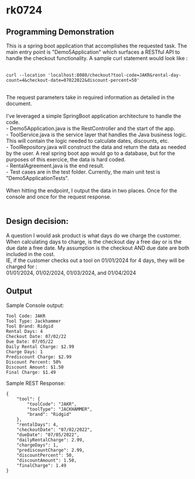 # rk0724

## Programming Demonstration

This is a spring boot application that accomplishes the requested task. The 
main entry point is "Demo5Application" which surfaces a RESTful API to handle 
the checkout functionality. A sample curl statement would look like : <BR>
<BR>
```
curl --location 'localhost:8080/checkout?tool-code=JAKR&rental-day-count=4&checkout-date=07022022&discount-percent=50'
```
<BR>
The request parameters take in required information as detailed in the document.<BR>
<BR>
I've leveraged a simple SpringBoot application architecture to handle the code. <BR>
- Demo5Application.java is the RestController and the start of the app.<BR>
- ToolService.java is the service layer that handles the Java business logic. This will contain the logic needed to calculate dates, discounts, etc.<BR>
- ToolRepository.java will construct the data and return the data as needed by the user. A real spring boot app would go to a database, but for the purposes of this exercice, the data is hard coded.<BR>
- RentalAgreement.java is the end result. <BR>
- Test cases are in the test folder. Currently, the main unit test is "Demo5ApplicationTests".
<BR><BR>
When hitting the endpoint, I output the data in two places. Once for the console and once for the request response.<BR>
<BR>

## Design decision:

A question I would ask product is what days do we charge the customer. When calculating days to charge,
is the checkout day a free day or is the due date a free date.
My assumption is the checkout AND due date are both included in the cost. <BR>
IE, if the customer checks out a tool on 01/01/2024 for 4 days, they will be charged for : <BR>
01/01/2024, 01/02/2024, 01/03/2024, and 01/04/2024

## Output

Sample Console output:
```
Tool Code: JAKR
Tool Type: Jackhammer
Tool Brand: Ridgid
Rental Days: 4
Checkout Date: 07/02/22
Due Date: 07/05/22
Daily Rental Charge: $2.99
Charge Days: 1
Prediscount Charge: $2.99
Discount Percent: 50%
Discount Amount: $1.50
Final Charge: $1.49
```

Sample REST Response:<BR>
```
{
    "tool": {
        "toolCode": "JAKR",
        "toolType": "JACKHAMMER",
        "brand": "Ridgid"
    },
    "rentalDays": 4,
    "checkoutDate": "07/02/2022",
    "dueDate": "07/05/2022",
    "dailyRentalCharge": 2.99,
    "chargeDays": 1,
    "prediscountCharge": 2.99,
    "discountPercent": 50,
    "discountAmount": 1.50,
    "finalCharge": 1.49
}
```

